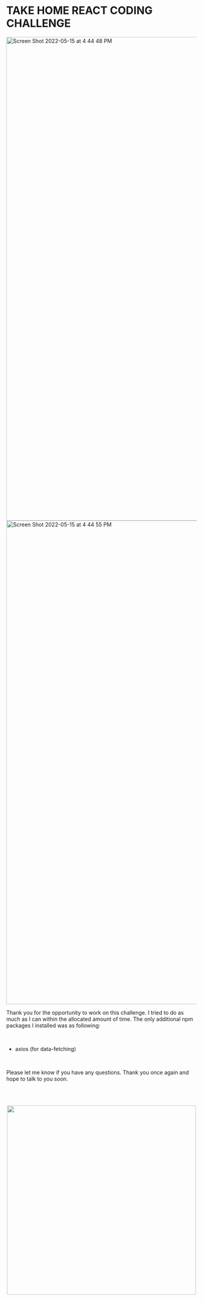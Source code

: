 # TAKE HOME REACT CODING CHALLENGE

<img width="1278" alt="Screen Shot 2022-05-15 at 4 44 48 PM" src="https://user-images.githubusercontent.com/101300138/168499465-f99f0dbf-e687-4d10-bbce-59eab4e4dfac.png">

<img width="1278" alt="Screen Shot 2022-05-15 at 4 44 55 PM" src="https://user-images.githubusercontent.com/101300138/168499477-2a8aee93-cc05-461a-bc18-c9ebf7044b8d.png">


<br>

Thank you for the opportunity to work on this challenge. I tried to do as much as I can within the allocated amount of time. The only additional npm packages I installed was as following:

<br>

- axios (for data-fetching)

<br>

Please let me know if you have any questions. Thank you once again and hope to talk to you soon.

<br />
<br />

<p align="center">
  <img src="https://user-images.githubusercontent.com/101300138/168452030-a04b6849-a7da-4331-92bd-9c57da9613aa.svg" width="500px" />
</p>
